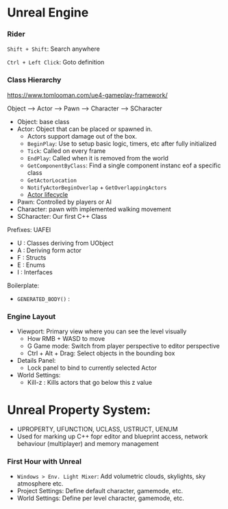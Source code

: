 # Unreal Engine

### Rider

`Shift + Shift`: Search anywhere

`Ctrl + Left Click`: Goto definition

### Class Hierarchy

https://www.tomlooman.com/ue4-gameplay-framework/

Object --> Actor --> Pawn --> Character --> SCharacter
- Object: base class
- Actor: Object that can be placed or spawned in.
  - Actors support damage out of the box.
  - `BeginPlay`: Use to setup basic logic, timers, etc after fully initialized
  - `Tick`: Called on every frame
  - `EndPlay`: Called when it is removed from the world
  - `GetComponentByClass`: Find a single component instanc eof a specific class
  - `GetActorLocation`
  - `NotifyActorBeginOverlap` + `GetOverlappingActors`
  - [Actor lifecycle](https://docs.unrealengine.com/5.3/en-US/unreal-engine-actor-lifecycle/)
- Pawn: Controlled by players or AI
- Character: pawn with implemented walking movement
- SCharacter: Our first C++ Class

Prefixes: UAFEI
- U : Classes deriving from UObject
- A : Deriving form actor
- F : Structs
- E : Enums
- I : Interfaces

Boilerplate:
- `GENERATED_BODY()` : 

### Engine Layout
- Viewport: Primary view where you can see the level visually
  - How RMB + WASD to move
  - G Game mode: Switch from player perspective to editor perspective 
  - Ctrl + Alt + Drag: Select objects in the bounding box
- Details Panel:
  - Lock panel to bind to currently selected Actor
- World Settings:
  - Kill-z : Kills actors that go below this z value

# Unreal Property System:
- UPROPERTY, UFUNCTION, UCLASS, USTRUCT, UENUM
- Used for marking up C++ fopr editor and blueprint access, network behaviour (multiplayer) and memory management

### First Hour with Unreal

- `Windows > Env. Light Mixer`: Add volumetric clouds, skylights, sky atmosphere etc.
- Project Settings: Define default character, gamemode, etc.
- World Settings: Define per level character, gamemode, etc.